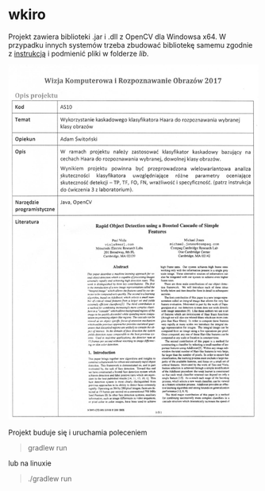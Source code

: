 # wkiro

Projekt zawiera biblioteki .jar i .dll z OpenCV dla Windowsa x64. W przypadku innych systemów trzeba zbudować bibliotekę samemu zgodnie z [instrukcją](http://docs.opencv.org/2.4.11/doc/tutorials/introduction/desktop_java/java_dev_intro.html) i podmienić pliki w folderze _lib_.

![alt text](/temat.jpg "Title")

Projekt buduje się i uruchamia poleceniem 
> gradlew run

lub na linuxie
> ./gradlew run